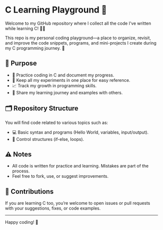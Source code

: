 # C Learning Playground 🎉

Welcome to my GitHub repository where I collect all the code I've written while learning C! 👨‍💻

This repo is my personal coding playground—a place to organize, revisit, and improve the code snippets, programs, and mini-projects I create during my C programming journey. 🚀

## 🎯 Purpose

- 📝 Practice coding in C and document my progress.
- 📂 Keep all my experiments in one place for easy reference.
- 📈 Track my growth in programming skills.
- 🤝 Share my learning journey and examples with others.

## 🗂️ Repository Structure

You will find code related to various topics such as:

- 💻 Basic syntax and programs (Hello World, variables, input/output).
- 🔄 Control structures (if-else, loops).

## ⚠️ Notes

- All code is written for practice and learning. Mistakes are part of the process.
- Feel free to fork, use, or suggest improvements.

## 🤝 Contributions

If you are learning C too, you’re welcome to open issues or pull requests with your suggestions, fixes, or code examples.

---

Happy coding! 🎉
